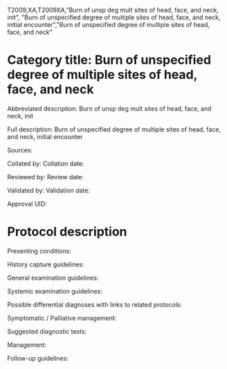 T2009,XA,T2009XA,"Burn of unsp deg mult sites of head, face, and neck, init", "Burn of unspecified degree of multiple sites of head, face, and neck, initial encounter","Burn of unspecified degree of multiple sites of head, face, and neck"
# Category title: Burn of unspecified degree of multiple sites of head, face, and neck

Abbreviated description: Burn of unsp deg mult sites of head, face, and neck, init

Full description: Burn of unspecified degree of multiple sites of head, face, and neck, initial encounter

Sources:

Collated by:
Collation date:

Reviewed by:
Review date:

Validated by:
Validation date:

Approval UID:

# Protocol description

Presenting conditions:

History capture guidelines:

General examination guidelines:

Systemic examination guidelines:

Possible differential diagnoses with links to related protocols:

Symptomatic / Palliative management:

Suggested diagnostic tests:

Management:

Follow-up guidelines:
